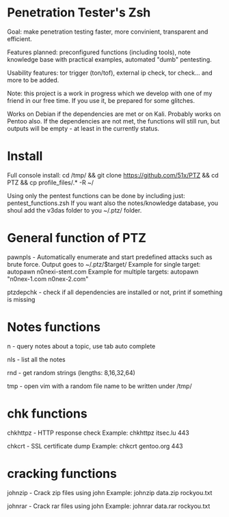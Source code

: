 Penetration Tester's Zsh
========================

Goal: make penetration testing faster, more convinient, transparent and efficient.

Features planned: preconfigured functions (including tools), note knowledge base with practical examples, automated "dumb" pentesting.

Usability features: tor trigger (ton/tof), external ip check, tor check... and more to be added.

Note: this project is a work in progress which we develop with one of my friend in our free time. If you use it, be prepared for some glitches.

Works on Debian if the dependencies are met or on Kali. Probably works on Pentoo also. If the dependencies are not met, the functions will still run, but outputs will be empty - at least in the currently status.


Install
=======

Full console install: cd /tmp/ && git clone https://github.com/51x/PTZ && cd PTZ && cp profile_files/.* -R ~/

Using only the pentest functions can be done by including just: pentest_functions.zsh
If you want also the notes/knowledge database, you shoul add the v3das folder to you ~/.ptz/ folder.


General function of PTZ
=======================

pawnpls   - Automatically enumerate and start predefined attacks such as brute force. Output goes to ~/.ptz/$target/
            Example for single target: autopawn n0nexi-stent.com
            Example for multiple targets: autopawn "n0nex-1.com n0nex-2.com"


ptzdepchk - check if all dependencies are installed or not, print if something is missing


Notes functions
===============

n         - query notes about a topic, use tab auto complete

nls       - list all the notes

rnd       - get random strings (lengths: 8,16,32,64)

tmp       - open vim with a random file name to be written under /tmp/


chk functions
=============

chkhttpz  - HTTP response check
            Example: chkhttpz itsec.lu 443

chkcrt    - SSL certificate dump
            Example: chkcrt gentoo.org 443


cracking functions
==================

johnzip   - Crack zip files using john
            Example: johnzip data.zip rockyou.txt

johnrar   - Crack rar files using john
            Example: johnrar data.rar rockyou.txt
